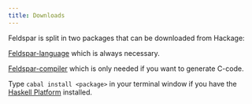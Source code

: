 ```yaml
---
title: Downloads
---
```


Feldspar is split in two packages that can be downloaded from Hackage:

[Feldspar-language](http://hackage.haskell.org/package/feldspar-language) which is always necessary.

[Feldspar-compiler](http://hackage.haskell.org/package/feldspar-compiler) which is only needed if you want to generate C-code.

Type `cabal install <package>` in your terminal window if you have the [Haskell Platform](http://haskell.org/platform) installed.


